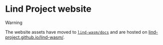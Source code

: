 # Lind Project website

> [!WARNING]
> The website assets have moved to [`lind-wasm/docs`](https://github.com/Lind-Project/lind-wasm/tree/main/docs)
> and are hosted on [lind-project.github.io/lind-wasm/](https://lind-project.github.io/lind-wasm/).
